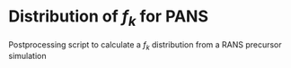 # Distribution of $f_k$ for PANS
Postprocessing script to calculate a $f_k$ distribution from a RANS precursor simulation
